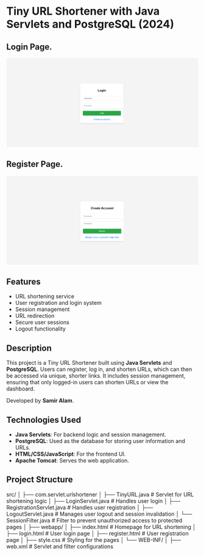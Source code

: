 # Tiny URL Shortener with Java Servlets and PostgreSQL (2024)

## Login Page.
![TinyURL Banner](login.png)

## Register Page.
![TinyURL Banner](register.png)


## Features

- URL shortening service
- User registration and login system
- Session management
- URL redirection
- Secure user sessions
- Logout functionality

## Description

This project is a Tiny URL Shortener built using **Java Servlets** and **PostgreSQL**. Users can register, log in, and shorten URLs, which can then be accessed via unique, shorter links. It includes session management, ensuring that only logged-in users can shorten URLs or view the dashboard.

Developed by **Samir Alam**.

## Technologies Used

- **Java Servlets**: For backend logic and session management.
- **PostgreSQL**: Used as the database for storing user information and URLs.
- **HTML/CSS/JavaScript**: For the frontend UI.
- **Apache Tomcat**: Serves the web application.
  
## Project Structure
src/ │ ├── com.servlet.urlshortener │ ├── TinyURL.java # Servlet for URL shortening logic │ ├── LoginServlet.java # Handles user login │ ├── RegistrationServlet.java # Handles user registration │ ├── LogoutServlet.java # Manages user logout and session invalidation │ └── SessionFilter.java # Filter to prevent unauthorized access to protected pages │ ├── webapp/ │ ├── index.html # Homepage for URL shortening │ ├── login.html # User login page │ ├── register.html # User registration page │ ├── style.css # Styling for the pages │ └── WEB-INF/ │ ├── web.xml # Servlet and filter configurations
